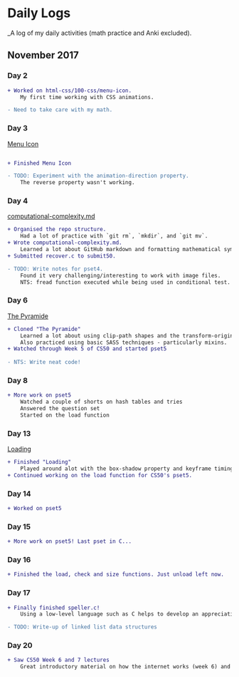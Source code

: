 # Daily Logs

_A log of my daily activities (math practice and Anki excluded).

## November 2017
### Day 2
```diff
+ Worked on html-css/100-css/menu-icon.
    My first time working with CSS animations.

- Need to take care with my math.
```
### Day 3
[Menu Icon](https://codepen.io/elloo/full/wPaLwy/)
```diff

+ Finished Menu Icon

- TODO: Experiment with the animation-direction property. 
    The reverse property wasn't working.
```

### Day 4
[computational-complexity.md](notes/computational-complexity.md)
```diff
+ Organised the repo structure.
    Had a lot of practice with `git rm`, `mkdir`, and `git mv`.
+ Wrote computational-complexity.md.
    Learned a lot about GitHub markdown and formatting mathematical symbols.
+ Submitted recover.c to submit50.

- TODO: Write notes for pset4.
    Found it very challenging/interesting to work with image files.
    NTS: fread function executed while being used in conditional test.
```

### Day 6
[The Pyramide](https://codepen.io/elloo/full/dZXXdy/)
```diff
+ Cloned "The Pyramide"
    Learned a lot about using clip-path shapes and the transform-origin property.
    Also practiced using basic SASS techniques - particularly mixins.
+ Watched through Week 5 of CS50 and started pset5
    
- NTS: Write neat code!
```

### Day 8
```diff
+ More work on pset5
    Watched a couple of shorts on hash tables and tries
    Answered the question set
    Started on the load function
```

### Day 13
[Loading](https://codepen.io/elloo/full/mqmjVB/)
```diff
+ Finished "Loading"    
    Played around alot with the box-shadow property and keyframe timing
+ Continued working on the load function for CS50's pset5.
```

### Day 14
```diff
+ Worked on pset5
```

### Day 15
```diff
+ More work on pset5! Last pset in C...
```

### Day 16
```diff
+ Finished the load, check and size functions. Just unload left now.
```

### Day 17
```diff
+ Finally finished speller.c!
    Using a low-level language such as C helps to develop an appreciation for what goes on behind-the-scenes when using higher-level languages like JavaScript. 

- TODO: Write-up of linked list data structures
```

### Day 20
```diff
+ Saw CS50 Week 6 and 7 lectures
    Great introductory material on how the internet works (week 6) and machine learning (week 7).
```
